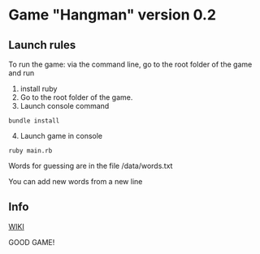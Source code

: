 # Game "Hangman" version 0.2

## Launch rules
To run the game: via the command line, go to the root folder of the game and run 

1. install ruby
2. Go to the root folder of the game.
3. Launch console command
```
bundle install
```

4. Launch game in console
```
ruby main.rb
```

Words for guessing are in the file /data/words.txt

You can add new words from a new line

## Info 
[WIKI](https://ru.wikipedia.org/wiki/%D0%92%D0%B8%D1%81%D0%B5%D0%BB%D0%B8%D1%86%D0%B0)


GOOD GAME!
